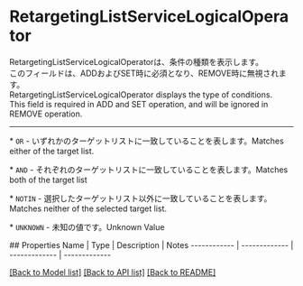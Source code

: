 # RetargetingListServiceLogicalOperator

<div lang=\"ja\"> RetargetingListServiceLogicalOperatorは、条件の種類を表示します。<br> このフィールドは、ADDおよびSET時に必須となり、REMOVE時に無視されます。 </div> <div lang=\"en\"> RetargetingListServiceLogicalOperator displays the type of conditions. <br> This field is required in ADD and SET operation, and will be ignored in REMOVE operation. </div> <hr> <p>* <code>OR</code> - <span lang=\"ja\">いずれかのターゲットリストに一致していることを表します。</span><span lang=\"en\">Matches either of the target list.</span></p> <p>* <code>AND</code> - <span lang=\"ja\">それぞれのターゲットリストに一致していることを表します。</span><span lang=\"en\">Matches both of the target list</span></p> <p>* <code>NOTIN</code> - <span lang=\"ja\">選択したターゲットリスト以外に一致していることを表します。</span><span lang=\"en\">Matches neither of the selected target list.</span></p> <p>* <code>UNKNOWN</code> - <span lang=\"ja\">未知の値です。</span><span lang=\"en\">Unknown Value</span></p> 
## Properties
Name | Type | Description | Notes
------------ | ------------- | ------------- | -------------

[[Back to Model list]](../README.md#documentation-for-models) [[Back to API list]](../README.md#documentation-for-api-endpoints) [[Back to README]](../README.md)



